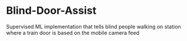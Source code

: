 # Blind-Door-Assist
Supervised ML implementation that tells blind people walking on station where a train door is based on the mobile camera feed 

